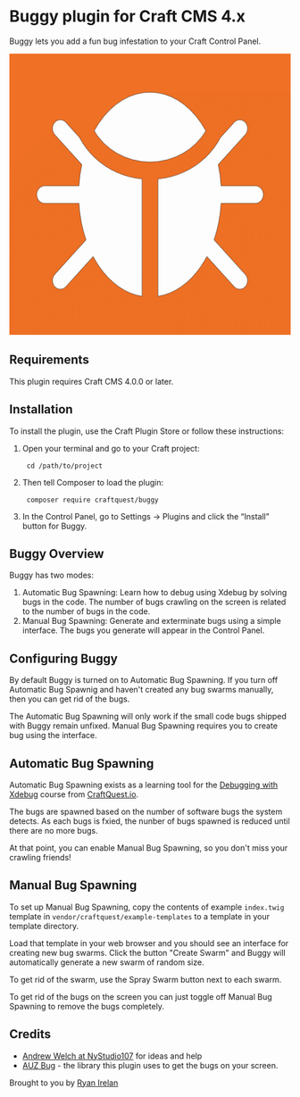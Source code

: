 # Buggy plugin for Craft CMS 4.x

Buggy lets you add a fun bug infestation to your Craft Control Panel.

![Screenshot](resources/img/plugin-logo.png)

## Requirements

This plugin requires Craft CMS 4.0.0 or later.

## Installation

To install the plugin, use the Craft Plugin Store or follow these instructions:

1. Open your terminal and go to your Craft project:

        cd /path/to/project

2. Then tell Composer to load the plugin:

        composer require craftquest/buggy

3. In the Control Panel, go to Settings → Plugins and click the “Install” button for Buggy.

## Buggy Overview

Buggy has two modes:

1. Automatic Bug Spawning: Learn how to debug using Xdebug by solving bugs in the code. The number of bugs crawling on the screen is related to the number of bugs in the code.
2. Manual Bug Spawning: Generate and exterminate bugs using a simple interface. The bugs you generate will appear in the Control Panel.

## Configuring Buggy

By default Buggy is turned on to Automatic Bug Spawning. If you turn off Automatic Bug Spawnig and haven't created any bug swarms manually, then you can get rid of the bugs. 

The Automatic Bug Spawning will only work if the small code bugs shipped with Buggy remain unfixed. Manual Bug Spawning requires you to create bug using the interface.

## Automatic Bug Spawning

Automatic Bug Spawning exists as a learning tool for the [Debugging with Xdebug]() course from [CraftQuest.io](https://craftquest.io).

The bugs are spawned based on the number of software bugs the system detects. As each bugs is fxied, the nunber of bugs spawned is reduced until there are no more bugs.

At that point, you can enable Manual Bug Spawning, so you don't miss your crawling friends!

## Manual Bug Spawning

To set up Manual Bug Spawning, copy the contents of  example `index.twig` template in `vendor/craftquest/example-templates` to a template in your template directory.

Load that template in your web browser and you should see an interface for creating new bug swarms. Click the button "Create Swarm" and Buggy will automatically generate a new swarm of random size.

To get rid of the swarm, use the Spray Swarm button next to each swarm. 

To get rid of the bugs on the screen you can just toggle off Manual Bug Spawning to remove the bugs completely.

## Credits

* [Andrew Welch at NyStudio107](https://nystudio107.com) for ideas and help
* [AUZ Bug](https://github.com/Auz/Bug) - the library this plugin uses to get the bugs on your screen.

Brought to you by [Ryan Irelan](https://craftquest.io)
